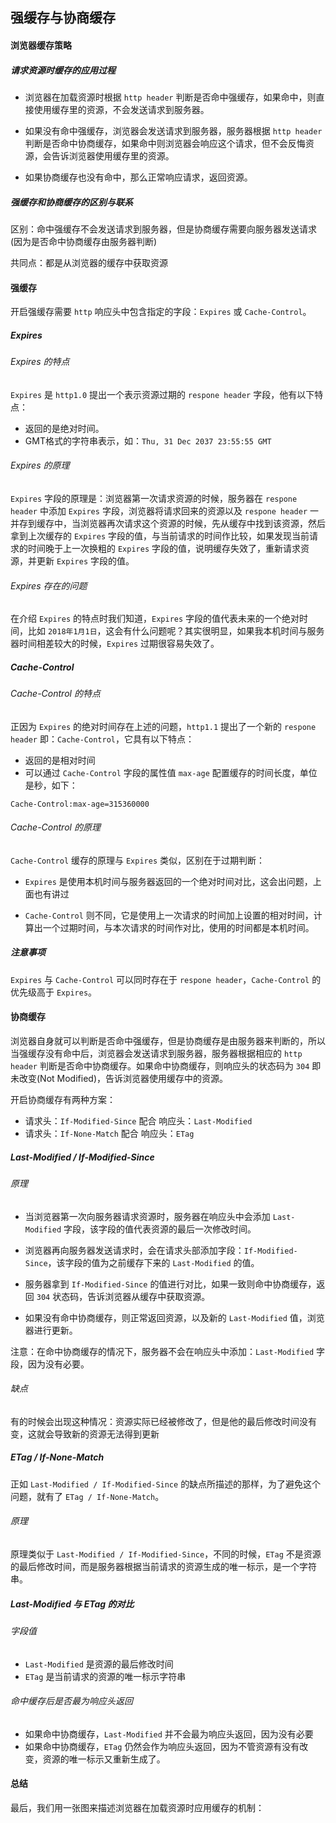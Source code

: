 ## 强缓存与协商缓存

#### 浏览器缓存策略

##### 请求资源时缓存的应用过程

* 浏览器在加载资源时根据 `http header` 判断是否命中强缓存，如果命中，则直接使用缓存里的资源，不会发送请求到服务器。

* 如果没有命中强缓存，浏览器会发送请求到服务器，服务器根据 `http header` 判断是否命中协商缓存，如果命中则浏览器会响应这个请求，但不会反悔资源，会告诉浏览器使用缓存里的资源。

* 如果协商缓存也没有命中，那么正常响应请求，返回资源。

##### 强缓存和协商缓存的区别与联系

区别：命中强缓存不会发送请求到服务器，但是协商缓存需要向服务器发送请求(因为是否命中协商缓存由服务器判断)

共同点：都是从浏览器的缓存中获取资源

#### 强缓存

开启强缓存需要 `http` 响应头中包含指定的字段：`Expires` 或 `Cache-Control`。

##### Expires

###### Expires 的特点

`Expires` 是 `http1.0` 提出一个表示资源过期的 `respone header` 字段，他有以下特点：

* 返回的是绝对时间。
* GMT格式的字符串表示，如：`Thu, 31 Dec 2037 23:55:55 GMT`

###### Expires 的原理

`Expires` 字段的原理是：浏览器第一次请求资源的时候，服务器在 `respone header` 中添加 `Expires` 字段，浏览器将请求回来的资源以及 `respone header` 一并存到缓存中，当浏览器再次请求这个资源的时候，先从缓存中找到该资源，然后拿到上次缓存的 `Expires` 字段的值，与当前请求的时间作比较，如果发现当前请求的时间晚于上一次换粗的 `Expires` 字段的值，说明缓存失效了，重新请求资源，并更新 `Expires` 字段的值。

###### Expires 存在的问题

在介绍 `Expires` 的特点时我们知道，`Expires` 字段的值代表未来的一个绝对时间，比如 `2018年1月1日`，这会有什么问题呢？其实很明显，如果我本机时间与服务器时间相差较大的时候，`Expires` 过期很容易失效了。

##### Cache-Control

###### Cache-Control 的特点

正因为 `Expires` 的绝对时间存在上述的问题，`http1.1` 提出了一个新的 `respone header` 即：`Cache-Control`，它具有以下特点：

* 返回的是相对时间
* 可以通过 `Cache-Control` 字段的属性值 `max-age` 配置缓存的时间长度，单位是秒，如下：

```
Cache-Control:max-age=315360000
```

###### Cache-Control 的原理

`Cache-Control` 缓存的原理与 `Expires` 类似，区别在于过期判断：

* `Expires` 是使用本机时间与服务器返回的一个绝对时间对比，这会出问题，上面也有讲过

* `Cache-Control` 则不同，它是使用上一次请求的时间加上设置的相对时间，计算出一个过期时间，与本次请求的时间作对比，使用的时间都是本机时间。

##### 注意事项

`Expires` 与 `Cache-Control` 可以同时存在于 `respone header`，`Cache-Control` 的优先级高于 `Expires`。

#### 协商缓存

浏览器自身就可以判断是否命中强缓存，但是协商缓存是由服务器来判断的，所以当强缓存没有命中后，浏览器会发送请求到服务器，服务器根据相应的 `http header` 判断是否命中协商缓存。如果命中协商缓存，则响应头的状态码为 `304` 即未改变(Not Modified)，告诉浏览器使用缓存中的资源。

开启协商缓存有两种方案：

* 请求头：`If-Modified-Since` 配合 响应头：`Last-Modified`
* 请求头：`If-None-Match` 配合 响应头：`ETag`

##### Last-Modified / If-Modified-Since

###### 原理

* 当浏览器第一次向服务器请求资源时，服务器在响应头中会添加 `Last-Modified` 字段，该字段的值代表资源的最后一次修改时间。

* 浏览器再向服务器发送请求时，会在请求头部添加字段：`If-Modified-Since`，该字段的值为之前缓存下来的 `Last-Modified` 的值。

* 服务器拿到 `If-Modified-Since` 的值进行对比，如果一致则命中协商缓存，返回 `304` 状态码，告诉浏览器从缓存中获取资源。

* 如果没有命中协商缓存，则正常返回资源，以及新的 `Last-Modified` 值，浏览器进行更新。

注意：在命中协商缓存的情况下，服务器不会在响应头中添加：`Last-Modified` 字段，因为没有必要。

###### 缺点

有的时候会出现这种情况：资源实际已经被修改了，但是他的最后修改时间没有变，这就会导致新的资源无法得到更新

##### ETag / If-None-Match

正如 `Last-Modified / If-Modified-Since` 的缺点所描述的那样，为了避免这个问题，就有了 `ETag / If-None-Match`。

###### 原理

原理类似于 `Last-Modified / If-Modified-Since`，不同的时候，`ETag` 不是资源的最后修改时间，而是服务器根据当前请求的资源生成的唯一标示，是一个字符串。

##### Last-Modified 与 ETag 的对比

###### 字段值

* `Last-Modified` 是资源的最后修改时间
* `ETag` 是当前请求的资源的唯一标示字符串

###### 命中缓存后是否最为响应头返回

* 如果命中协商缓存，`Last-Modified` 并不会最为响应头返回，因为没有必要
* 如果命中协商缓存，`ETag` 仍然会作为响应头返回，因为不管资源有没有改变，资源的唯一标示又重新生成了。

#### 总结

最后，我们用一张图来描述浏览器在加载资源时应用缓存的机制：

